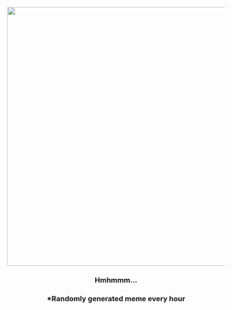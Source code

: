 <p align="center">
        <img src="https://i.redd.it/ynjcf6iuwo0a1.jpg" width="600" height="600">
        </p>
        <h3 align="center">Hmhmmm…</h3>
        <h3 align="center">*Randomly generated meme every hour</h3>
    